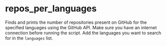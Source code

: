 # repos_per_languages
Finds and prints the number of repositories present on GitHub for the specified languages using the GitHub API.
Make sure you have an internet connection before running the script.
Add the languages you want to search for in the `languages` list.
